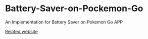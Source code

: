 # Battery-Saver-on-Pockemon-Go
An Implementation for Battery Saver on Pokemon Go APP

[Related website][Reference]


[Reference]:https://medium.com/the-furnace/pok%C3%A9mon-go-%E7%9A%84-battery-saver-%E7%9C%81%E9%9B%BB%E6%A8%A1%E5%BC%8F-2275370e114b
